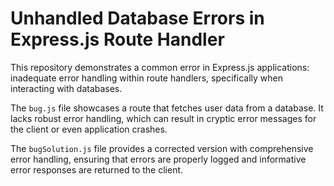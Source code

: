 # Unhandled Database Errors in Express.js Route Handler

This repository demonstrates a common error in Express.js applications: inadequate error handling within route handlers, specifically when interacting with databases.

The `bug.js` file showcases a route that fetches user data from a database.  It lacks robust error handling, which can result in cryptic error messages for the client or even application crashes.

The `bugSolution.js` file provides a corrected version with comprehensive error handling, ensuring that errors are properly logged and informative error responses are returned to the client.